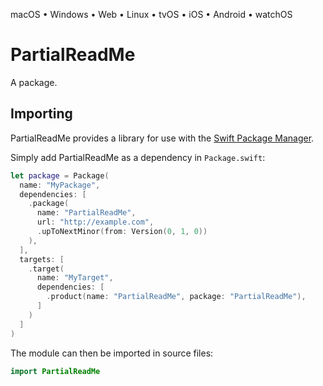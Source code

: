 

macOS • Windows • Web • Linux • tvOS • iOS • Android • watchOS

# PartialReadMe

A package.

## Importing

PartialReadMe provides a library for use with the [Swift Package Manager](https://swift.org/package-manager/).

Simply add PartialReadMe as a dependency in `Package.swift`:

```swift
let package = Package(
  name: "MyPackage",
  dependencies: [
    .package(
      name: "PartialReadMe",
      url: "http://example.com",
      .upToNextMinor(from: Version(0, 1, 0))
    ),
  ],
  targets: [
    .target(
      name: "MyTarget",
      dependencies: [
        .product(name: "PartialReadMe", package: "PartialReadMe"),
      ]
    )
  ]
)
```

The module can then be imported in source files:

```swift
import PartialReadMe
```
